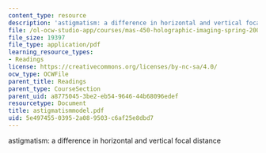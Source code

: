```yaml
---
content_type: resource
description: 'astigmatism: a difference in horizontal and vertical focal distance'
file: /ol-ocw-studio-app/courses/mas-450-holographic-imaging-spring-2003/5e49745503952a089503c6af25e8dbd7_astigmatismmodel.pdf
file_size: 19397
file_type: application/pdf
learning_resource_types:
- Readings
license: https://creativecommons.org/licenses/by-nc-sa/4.0/
ocw_type: OCWFile
parent_title: Readings
parent_type: CourseSection
parent_uid: a8775045-3be2-eb54-9646-44b68096edef
resourcetype: Document
title: astigmatismmodel.pdf
uid: 5e497455-0395-2a08-9503-c6af25e8dbd7
---
```

astigmatism: a difference in horizontal and vertical focal distance